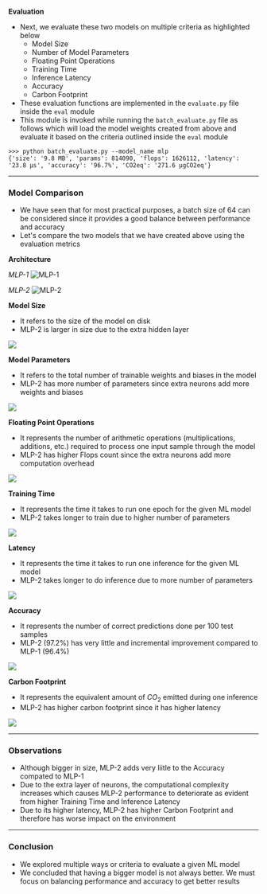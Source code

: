 
**Evaluation**

- Next, we evaluate these two models on multiple criteria as highlighted below
    - Model Size
    - Number of Model Parameters
    - Floating Point Operations
    - Training Time
    - Inference Latency
    - Accuracy
    - Carbon Footprint
- These evaluation functions are implemented in the `evaluate.py` file inside the `eval` module
- This module is invoked while running the `batch_evaluate.py` file as follows which will load the model weights created from above and evaluate it based on the criteria outlined inside the `eval` module

```
>>> python batch_evaluate.py --model_name mlp
{'size': '9.8 MB', 'params': 814090, 'flops': 1626112, 'latency': '23.8 μs', 'accuracy': '96.7%', 'CO2eq': '271.6 μgCO2eq'}
```

---
### Model Comparison

- We have seen that for most practical purposes, a batch size of 64 can be considered since it provides a good balance between performance and accuracy 
- Let's compare the two models that we have created above using the evaluation metrics

**Architecture**

_MLP-1_
<img src="{{site.url}}/images/mnist/mlp-1024_1.png" alt="MLP-1">

_MLP-2_
<img src="{{site.url}}/images/mnist/mlp-1024_2.png" alt="MLP-2">

**Model Size**

- It refers to the size of the model on disk
- MLP-2 is larger in size due to the extra hidden layer

<img src="{{site.url}}/images/mnist/mlp-comp-g1.png">

**Model Parameters**

- It refers to the total number of trainable weights and biases in the model
- MLP-2 has more number of parameters since extra neurons add more weights and biases

<img src="{{site.url}}/images/mnist/mlp-comp-g2.png">

**Floating Point Operations**

- It represents the number of arithmetic operations (multiplications, additions, etc.) required to process one input sample through the model 
- MLP-2 has higher Flops count since the extra neurons add more computation overhead 

<img src="{{site.url}}/images/mnist/mlp-comp-g3.png">

**Training Time**

- It represents the time it takes to run one epoch for the given ML model
- MLP-2 takes longer to train due to higher number of parameters

<img src="{{site.url}}/images/mnist/mlp-comp-g5.png">

**Latency**

- It represents the time it takes to run one inference for the given ML model
- MLP-2 takes longer to do inference due to more number of parameters

<img src="{{site.url}}/images/mnist/mlp-comp-g6.png">

**Accuracy**

- It represents the number of correct predictions done per 100 test samples
- MLP-2 (97.2%) has very little and incremental improvement compared to MLP-1 (96.4%)

<img src="{{site.url}}/images/mnist/mlp-comp-g4.png">

**Carbon Footprint**

- It represents the equivalent amount of $CO_2$ emitted during one inference
- MLP-2 has higher carbon footprint since it has higher latency 

<img src="{{site.url}}/images/mnist/mlp-comp-g4.png">

---
### Observations

- Although bigger in size, MLP-2 adds very liitle to the Accuracy compated to MLP-1
- Due to the extra layer of neurons, the computational complexity increases which causes MLP-2 performance to deteriorate as evident from higher Training Time and Inference Latency 
- Due to its higher latency, MLP-2 has higher Carbon Footprint and therefore has worse impact on the environment

---
### Conclusion

- We explored multiple ways or criteria to evaluate a given ML model
- We concluded that having a bigger model is not always better. We must focus on balancing performance and accuracy to get better results